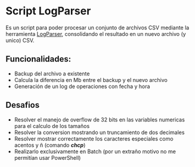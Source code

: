 # Script LogParser

Es un script para poder procesar un conjunto de archivos CSV mediante la herramienta [LogParser](https://www.microsoft.com/en-us/download/details.aspx?id=24659), consolidando el resultado en un nuevo archivo (y unico) CSV.


## Funcionalidades:

 - Backup del archivo a existente 
 - Calcula la diferencia en Mb entre el backup y el nuevo archivo 
 - Generación de un log de operaciones con fecha y hora

## Desafios

 - Resolver el manejo de overflow de 32 bits en las variables numericas
    para el calculo de los tamaños
 - Resolver la conversion mostrando un truncamiento de dos decimales     
 - Resolver mostrar correctamente los caracteres especiales como acentos y ñ (comando ***chcp***)  
 - Realizarlo exclusivamente en Batch (por un extraño motivo no me   permitían usar PowerShell)

